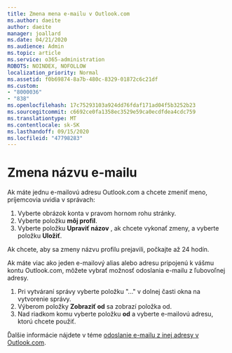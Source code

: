 ```yaml
---
title: Zmena mena e-mailu v Outlook.com
ms.author: daeite
author: daeite
manager: joallard
ms.date: 04/21/2020
ms.audience: Admin
ms.topic: article
ms.service: o365-administration
ROBOTS: NOINDEX, NOFOLLOW
localization_priority: Normal
ms.assetid: f0b69874-8a7b-480c-8329-01872c6c21df
ms.custom:
- "8000036"
- "838"
ms.openlocfilehash: 17c75293103a924dd76fdaf171ad04f5b3252b23
ms.sourcegitcommit: c6692ce0fa1358ec3529e59ca0ecdfdea4cdc759
ms.translationtype: MT
ms.contentlocale: sk-SK
ms.lasthandoff: 09/15/2020
ms.locfileid: "47798283"
---
```

# <a name="change-your-email-name"></a>Zmena názvu e-mailu

Ak máte jednu e-mailovú adresu Outlook.com a chcete zmeniť meno, príjemcovia uvidia v správach:
  
1. Vyberte obrázok konta v pravom hornom rohu stránky.
2. Vyberte položku **môj profil**.
3. Vyberte položku **Upraviť názov** , ak chcete vykonať zmeny, a vyberte položku **Uložiť**.

Ak chcete, aby sa zmeny názvu profilu prejavili, počkajte až 24 hodín.
  
Ak máte viac ako jeden e-mailový alias alebo adresu pripojenú k vášmu kontu Outlook.com, môžete vybrať možnosť odoslania e-mailu z ľubovoľnej adresy.
  
1. Pri vytváraní správy vyberte položku "..." v dolnej časti okna na vytvorenie správy.
1. Výberom položky **Zobraziť od** sa zobrazí položka od.
1. Nad riadkom komu vyberte položku **od** a vyberte e-mailovú adresu, ktorú chcete použiť.

Ďalšie informácie nájdete v téme [odoslanie e-mailu z inej adresy v Outlook.com](https://support.office.com/article/ccba89cb-141c-4a36-8c56-6d16a8556d2e?wt.mc_id=Office_Outlook_com_Alchemy).